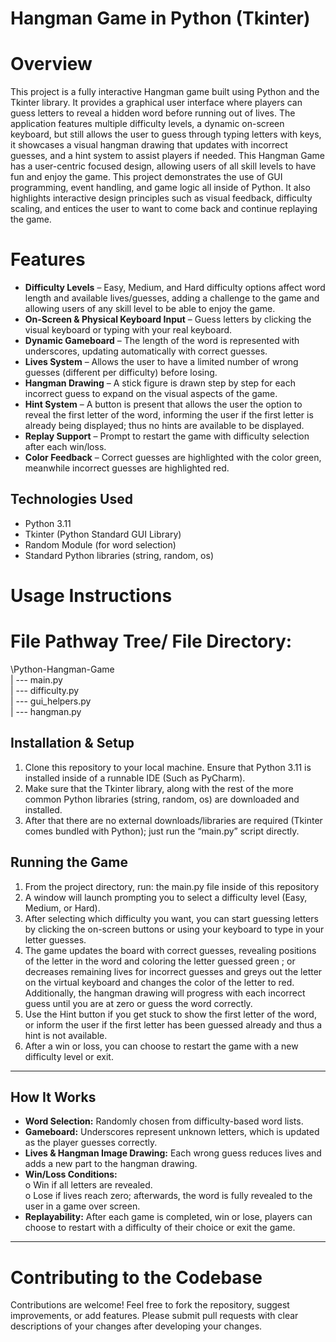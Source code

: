 # Hangman Game in Python (Tkinter)
# Overview
This project is a fully interactive Hangman game built using Python and the Tkinter library. It provides a graphical user interface where players can guess letters to reveal a hidden word before running out of lives. The application features multiple difficulty levels, a dynamic on-screen keyboard, but still allows the user to guess through typing letters with keys, it showcases a visual hangman drawing that updates with incorrect guesses, and a hint system to assist players if needed.
This Hangman Game has a user-centric focused design, allowing users of all skill levels to have fun and enjoy the game. This project demonstrates the use of GUI programming, event handling, and game logic all inside of Python. It also highlights interactive design principles such as visual feedback, difficulty scaling, and entices the user to want to come back and continue replaying the game.

# Features
-	**Difficulty Levels** – Easy, Medium, and Hard difficulty options affect word length and available lives/guesses, adding a challenge to the game and allowing users of any skill level to be able to enjoy the game.
-	**On-Screen & Physical Keyboard Input** – Guess letters by clicking the visual keyboard or typing with your real keyboard.
-	**Dynamic Gameboard** – The length of the word is represented with underscores, updating automatically with correct guesses.
-	**Lives System** – Allows the user to have a limited number of wrong guesses (different per difficulty) before losing.
-	**Hangman Drawing** – A stick figure is drawn step by step for each incorrect guess to expand on the visual aspects of the game.
-	**Hint System** – A button is present that allows the user the option to reveal the first letter of the word, informing the user if the first letter is already being displayed; thus no hints are available to be displayed.
-	**Replay Support** – Prompt to restart the game with difficulty selection after each win/loss.
-	**Color Feedback** – Correct guesses are highlighted with the color green, meanwhile incorrect guesses are highlighted red.

## Technologies Used
-	Python 3.11
-	Tkinter (Python Standard GUI Library)
-	Random Module (for word selection)
-	Standard Python libraries (string, random, os)

# Usage Instructions

# File Pathway Tree/ File Directory:

\Python-Hangman-Game\
| --- main.py\
| --- difficulty.py\
| --- gui_helpers.py\
| --- hangman.py

## Installation & Setup
1.	Clone this repository to your local machine. Ensure that Python 3.11 is installed inside of a runnable IDE (Such as PyCharm).
2.	Make sure that the Tkinter library, along with the rest of the more common Python libraries (string, random, os) are downloaded and installed.
3.	After that there are no external downloads/libraries are required (Tkinter comes bundled with Python); just run the “main.py” script directly.

## Running the Game
1.	From the project directory, run: the main.py file inside of this repository
2.	A window will launch prompting you to select a difficulty level (Easy, Medium, or Hard).
3.	After selecting which difficulty you want, you can start guessing letters by clicking the on-screen buttons or using your keyboard to type in your letter guesses.
4.	The game updates the board with correct guesses, revealing positions of the letter in the word and coloring the letter guessed green ; or decreases remaining lives for incorrect guesses and greys out the letter on the virtual keyboard and changes the color of the letter to red. Additionally, the hangman drawing will progress with each incorrect guess until you are at zero or guess the word correctly.
5.	Use the Hint button if you get stuck to show the first letter of the word, or inform the user if the first letter has been guessed already and thus a hint is not available.
6.	After a win or loss, you can choose to restart the game with a new difficulty level or exit.
________________________________________
## How It Works
-	**Word Selection:** Randomly chosen from difficulty-based word lists.
-	**Gameboard:** Underscores represent unknown letters, which is updated as the player guesses correctly.
-	**Lives & Hangman Image Drawing:** Each wrong guess reduces lives and adds a new part to the hangman drawing.
-	**Win/Loss Conditions:**\
o	 Win if all letters are revealed.\
o	 Lose if lives reach zero; afterwards, the word is fully revealed to the user in a game over screen.
-	**Replayability:** After each game is completed, win or lose, players can choose to restart with a difficulty of their choice or exit the game.
________________________________________
# Contributing to the Codebase
Contributions are welcome! Feel free to fork the repository, suggest improvements, or add features. Please submit pull requests with clear descriptions of your changes after developing your changes.
